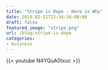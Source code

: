 ```yaml
---
title: "Stripe is Dope - Here is Why"
date: 2019-02-11T22:34:34-08:00
draft: false
featured_image: "stripe.png"
url: /blog/stripe-is-dope
categories:
- business
---
```


{{< youtube N4YQuA0txuc >}}



